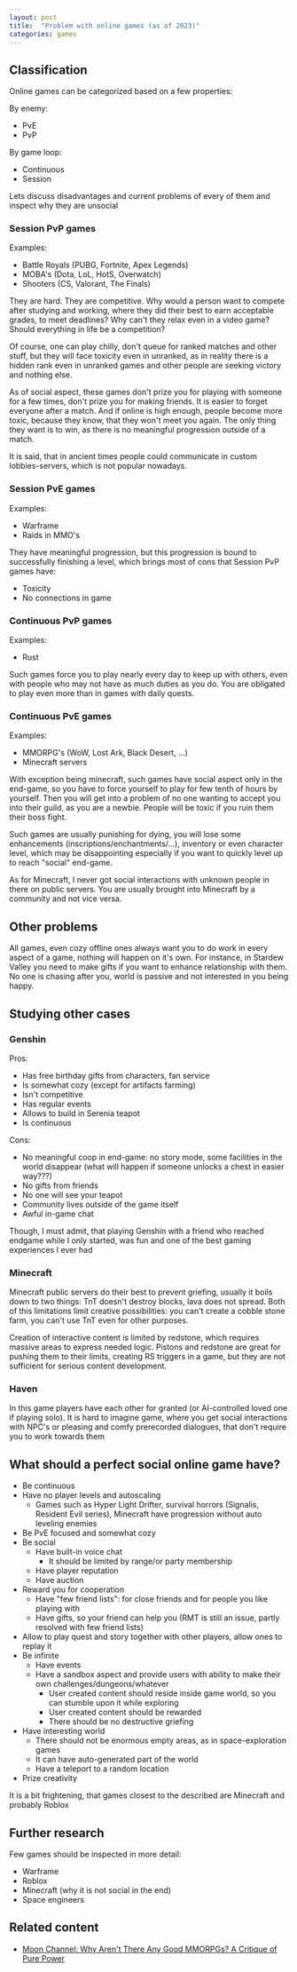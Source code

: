 ```yaml
---
layout: post
title:  "Problem with online games (as of 2023)"
categories: games
---
```


## Classification

Online games can be categorized based on a few properties:

By enemy:
- PvE
- PvP

By game loop:
- Continuous
- Session

Lets discuss disadvantages and current problems of every of them and inspect why they are unsocial

### Session PvP games

Examples:
- Battle Royals (PUBG, Fortnite, Apex Legends)
- MOBA's (Dota, LoL, HotS, Overwatch)
- Shooters (CS, Valorant, The Finals)

They are hard. They are competitive. Why would a person want to compete after studying and working, where they did their best to earn acceptable grades, to meet deadlines? Why can't they relax even in a video game? Should everything in life be a competition?

Of course, one can play chilly, don't queue for ranked matches and other stuff, but they will face toxicity even in unranked, as in reality there is a hidden rank even in unranked games and other people are seeking victory and nothing else.

As of social aspect, these games don't prize you for playing with someone for a few times, don't prize you for making friends. It is easier to forget everyone after a match. And if online is high enough, people become more toxic, because they know, that they won't meet you again. The only thing they want is to win, as there is no meaningful progression outside of a match.

It is said, that in ancient times people could communicate in custom lobbies-servers, which is not popular nowadays.

### Session PvE games

Examples:
- Warframe
- Raids in MMO's

They have meaningful progression, but this progression is bound to successfully finishing a level, which brings most of cons that Session PvP games have:
- Toxicity
- No connections in game

### Continuous PvP games

Examples:
- Rust

Such games force you to play nearly every day to keep up with others, even with people who may not have as much duties as you do. You are obligated to play even more than in games with daily quests.

### Continuous PvE games

Examples:
- MMORPG's (WoW, Lost Ark, Black Desert, ...)
- Minecraft servers

With exception being minecraft, such games have social aspect only in the end-game, so you have to force yourself to play for few tenth of hours by yourself. Then you will get into a problem of no one wanting to accept you into their guild, as you are a newbie. People will be toxic if you ruin them their boss fight.

Such games are usually punishing for dying, you will lose some enhancements (inscriptions/enchantments/...), inventory or even character level, which may be disappointing especially if you want to quickly level up to reach "social" end-game.

As for Minecraft, I never got social interactions with unknown people in there on public servers. You are usually brought into Minecraft by a community and not vice versa.

## Other problems

All games, even cozy offline ones always want you to do work in every aspect of a game, nothing will happen on it's own. For instance, in Stardew Valley you need to make gifts if you want to enhance relationship with them. No one is chasing after you, world is passive and not interested in you being happy.

## Studying other cases

### Genshin

Pros:
- Has free birthday gifts from characters, fan service
- Is somewhat cozy (except for artifacts farming)
- Isn't competitive
- Has regular events
- Allows to build in Serenia teapot
- Is continuous

Cons:
- No meaningful coop in end-game: no story mode, some facilities in the world disappear (what will happen if someone unlocks a chest in easier way???)
- No gifts from friends
- No one will see your teapot
- Community lives outside of the game itself
- Awful in-game chat

Though, I must admit, that playing Genshin with a friend who reached endgame while I only started, was fun and one of the best gaming experiences I ever had

### Minecraft

Minecraft public servers do their best to prevent griefing, usually it boils down to two things: TnT doesn't destroy blocks, lava does not spread. Both of this limitations limit creative possibilities: you can't create a cobble stone farm, you can't use TnT even for other purposes.

Creation of interactive content is limited by redstone, which requires massive areas to express needed logic. Pistons and redstone are great for pushing them to their limits, creating RS triggers in a game, but they are not sufficient for serious content development.

### Haven

In this game players have each other for granted (or AI-controlled loved one if playing solo). It is hard to imagine game, where you get social interactions with NPC's or pleasing and comfy prerecorded dialogues, that don't require you to work towards them

## What should a perfect social online game have?

- Be continuous
- Have no player levels and autoscaling
  - Games such as Hyper Light Drifter, survival horrors (Signalis, Resident Evil series), Minecraft have progression without auto leveling enemies
- Be PvE focused and somewhat cozy
- Be social
  - Have built-in voice chat
    - It should be limited by range/or party membership
  - Have player reputation
  - Have auction
- Reward you for cooperation
  - Have "few friend lists": for close friends and for people you like playing with
  - Have gifts, so your friend can help you (RMT is still an issue, partly resolved with few friend lists)
- Allow to play quest and story together with other players, allow ones to replay it
- Be infinite
  - Have events
  - Have a sandbox aspect and provide users with ability to make their own challenges/dungeons/whatever
    - User created content should reside inside game world, so you can stumble upon it while exploring
    - User created content should be rewarded
    - There should be no destructive griefing
- Have interesting world
  - There should not be enormous empty areas, as in space-exploration games
  - It can have auto-generated part of the world
  - Have a teleport to a random location
- Prize creativity

It is a bit frightening, that games closest to the described are Minecraft and probably Roblox

## Further research

Few games should be inspected in more detail:
- Warframe
- Roblox
- Minecraft (why it is not social in the end)
- Space engineers

## Related content
- [Moon Channel: Why Aren't There Any Good MMORPGs? A Critique of Pure Power](https://www.youtube.com/watch?v=PN1pd3wCRxY)
